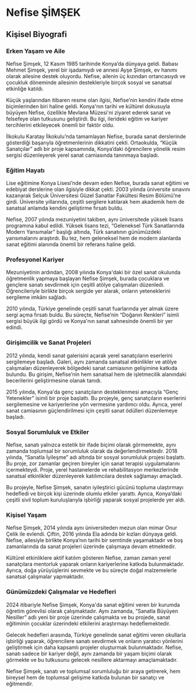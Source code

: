 # Nefise ŞİMŞEK

## Kişisel Biyografi

### Erken Yaşam ve Aile

Nefise Şimşek, 12 Kasım 1985 tarihinde Konya’da dünyaya geldi. Babası Mehmet Şimşek, yerel bir işadamıydı ve annesi Ayşe Şimşek, ev hanımı olarak ailesine destek oluyordu. Nefise, ailenin üç kızından ortancasıydı ve çocukluk döneminde ailesinin destekleriyle birçok sosyal ve sanatsal etkinliğe katıldı.

Küçük yaşlarından itibaren resme olan ilgisi, Nefise’nin kendini ifade etme biçimlerinden biri haline geldi. Konya'nın tarihi ve kültürel dokusuyla büyüyen Nefise, özellikle Mevlana Müzesi'ni ziyaret ederek sanat ve felsefeye olan tutkusunu geliştirdi. Bu ilgi, ilerideki eğitim ve kariyer tercihlerini etkileyecek önemli bir faktör oldu.

İlkokulu Karatay İlkokulu’nda tamamlayan Nefise, burada sanat derslerinde gösterdiği başarıyla öğretmenlerinin dikkatini çekti. Ortaokulda, “Küçük Sanatçılar” adlı bir proje kapsamında, Konya’daki öğrencilere yönelik resim sergisi düzenleyerek yerel sanat camiasında tanınmaya başladı.

### Eğitim Hayatı

Lise eğitimine Konya Lisesi’nde devam eden Nefise, burada sanat eğitimi ve edebiyat derslerine olan ilgisiyle dikkat çekti. 2003 yılında üniversite sınavını kazanarak Selçuk Üniversitesi Güzel Sanatlar Fakültesi Resim Bölümü’ne girdi. Üniversite yıllarında, çeşitli sergilere katılarak hem akademik hem de sanatsal anlamda kendini geliştirme fırsatı buldu.

Nefise, 2007 yılında mezuniyetini takiben, aynı üniversitede yüksek lisans programına kabul edildi. Yüksek lisans tezi, “Geleneksel Türk Sanatlarında Modern Yansımalar” başlığı altında, Türk sanatının günümüzdeki yansımalarını araştırdı. Bu tez, hem geleneksel hem de modern alanlarda sanat eğitimi alanında önemli bir referans haline geldi.

### Profesyonel Kariyer

Mezuniyetinin ardından, 2008 yılında Konya'daki bir özel sanat okulunda öğretmenlik yapmaya başlayan Nefise Şimşek, burada çocuklara ve gençlere sanatı sevdirmek için çeşitli atölye çalışmaları düzenledi. Öğrencileriyle birlikte birçok sergide yer alarak, onların yeteneklerini sergileme imkânı sağladı.

2010 yılında, Türkiye genelinde çeşitli sanat fuarlarında yer almak üzere sergi açma fırsatı buldu. Bu süreçte, Nefise’nin “Doğanın Renkleri” isimli sergisi büyük ilgi gördü ve Konya'nın sanat sahnesinde önemli bir yer edindi.

### Girişimcilik ve Sanat Projeleri

2012 yılında, kendi sanat galerisini açarak yerel sanatçıların eserlerini sergilemeye başladı. Galeri, aynı zamanda sanatsal etkinlikler ve atölye çalışmaları düzenleyerek bölgedeki sanat camiasının gelişimine katkıda bulundu. Bu girişim, Nefise’nin hem sanatsal hem de işletmecilik alanındaki becerilerini geliştirmesine olanak tanıdı.

2015 yılında, Konya'da genç sanatçıların desteklenmesi amacıyla “Genç Yetenekler” isimli bir proje başlattı. Bu projeyle, genç sanatçıların eserlerini sergilemesine ve kariyerlerine yön vermesine yardımcı oldu. Ayrıca, yerel sanat camiasının güçlendirilmesi için çeşitli sanat ödülleri düzenlemeye başladı.

### Sosyal Sorumluluk ve Etkiler

Nefise, sanatı yalnızca estetik bir ifade biçimi olarak görmemekte, aynı zamanda toplumsal bir sorumluluk olarak da değerlendirmektedir. 2018 yılında, “Sanatla İyileşme” adı altında bir sosyal sorumluluk projesi başlattı. Bu proje, zor zamanlar geçiren bireyler için sanat terapisi uygulamalarını içermekteydi. Proje, yerel hastanelerde ve rehabilitasyon merkezlerinde sanatsal etkinlikler düzenleyerek katılımcılara destek sağlamayı amaçladı.

Bu projeyle, Nefise Şimşek, sanatın iyileştirici gücünü topluma ulaştırmayı hedefledi ve birçok kişi üzerinde olumlu etkiler yarattı. Ayrıca, Konya’daki çeşitli sivil toplum kuruluşlarıyla işbirliği yaparak sosyal projelerde yer aldı.

### Kişisel Yaşam

Nefise Şimşek, 2014 yılında aynı üniversiteden mezun olan mimar Onur Çelik ile evlendi. Çiftin, 2016 yılında Ela adında bir kızları dünyaya geldi. Nefise, ailesiyle birlikte Konya’nın tarihi bir semtinde yaşamaktadır ve boş zamanlarında da sanat projeleri üzerinde çalışmaya devam etmektedir.

Kültürel etkinliklere aktif katılım gösteren Nefise, zaman zaman yerel sanatçılara mentorluk yaparak onların kariyerlerine katkıda bulunmaktadır. Ayrıca, doğa yürüyüşlerini sevmekte ve bu süreçte doğal malzemelerle sanatsal çalışmalar yapmaktadır.

### Günümüzdeki Çalışmalar ve Hedefleri

2024 itibariyle Nefise Şimşek, Konya'da sanat eğitimi veren bir kurumda öğretim görevlisi olarak çalışmaktadır. Aynı zamanda, “Sanatla Büyüyen Nesiller” adlı yeni bir proje üzerinde çalışmakta ve bu projede, sanat eğitiminin çocuklar üzerindeki etkilerini araştırmayı hedeflemektedir.

Gelecek hedefleri arasında, Türkiye genelinde sanat eğitimi veren okullarla işbirliği yaparak, öğrencilere sanatı sevdirmek ve onların yaratıcı yönlerini geliştirmek için daha kapsamlı projeler oluşturmak bulunmaktadır. Nefise, sanatı sadece bir kariyer değil, aynı zamanda bir yaşam biçimi olarak görmekte ve bu tutkusunu gelecek nesillere aktarmayı amaçlamaktadır.

Nefise Şimşek, sanatı ve toplumsal sorumluluğu bir araya getirerek, hem bireysel hem de toplumsal gelişime katkıda bulunan bir sanatçı ve eğitmendir.